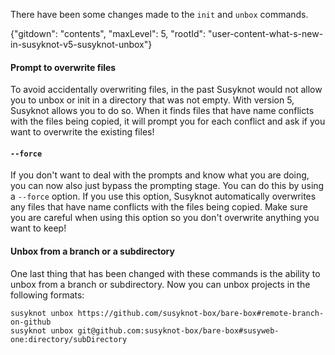 There have been some changes made to the `init` and `unbox` commands.

{"gitdown": "contents", "maxLevel": 5, "rootId": "user-content-what-s-new-in-susyknot-v5-susyknot-unbox"}

#### Prompt to overwrite files

To avoid accidentally overwriting files, in the past Susyknot would not allow you to unbox or init in a directory that was not empty.  With version 5, Susyknot allows you to do so.  When it finds files that have name conflicts with the files being copied, it will prompt you for each conflict and ask if you want to overwrite the existing files!


#### `--force`

If you don't want to deal with the prompts and know what you are doing, you can now also just bypass the prompting stage.  You can do this by using a `--force` option.  If you use this option, Susyknot automatically overwrites any files that have name conflicts with the files being copied.  Make sure you are careful when using this option so you don't overwrite anything you want to keep!


#### Unbox from a branch or a subdirectory

One last thing that has been changed with these commands is the ability to unbox from a branch or subdirectory.  Now you can unbox projects in the following formats:
```shell
susyknot unbox https://github.com/susyknot-box/bare-box#remote-branch-on-github
susyknot unbox git@github.com:susyknot-box/bare-box#susyweb-one:directory/subDirectory
```
